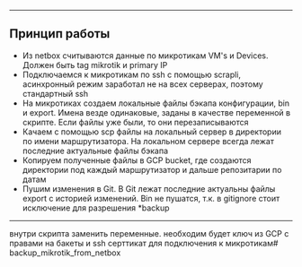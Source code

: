 ***
## Принцип работы
- Из netbox считываются данные по микротикам VM's и Devices. Должен быть tag mikrotik и primary IP
- Подключаемся к микротикам по ssh с помощью scrapli, асинхронный режим заработал не на всех серверах, поэтому стандартный ssh
- На микротиках создаем локальные файлы бэкапа конфигурации, bin и export. Имена везде одинаковые, заданы в качестве переменной в скрипте. Если файлы уже были, то они перезаписываются
- Качаем с помощью scp файлы на локальный сервер в директории по имени маршрутизатора. На локальном сервере всегда лежат последние актуальные файлы бэкапа
- Копируем полученные файлы в GCP bucket, где создаются директории под каждый маршрутизатор и дальше репозитарии по датам
- Пушим изменения в Git. В Git лежат последние актуальны файлы export с историей изменений. Bin не пушатся, т.к. в gitignore стоит исключение для разрешения *backup
***
внутри скрипта заменить переменные. необходим будет ключ из GCP с правами на бакеты и ssh серттикат для подключения к микротикам# backup_mikrotik_from_netbox